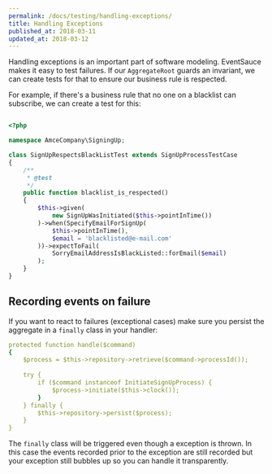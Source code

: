 ```yaml
---
permalink: /docs/testing/handling-exceptions/
title: Handling Exceptions
published_at: 2018-03-11
updated_at: 2018-03-12
---
```


Handling exceptions is an important part of software modeling. EventSauce
makes it easy to test failures. If our `AggregateRoot` guards an invariant,
we can create tests for that to ensure our business rule is respected.

For example, if there's a business rule that no one on a blacklist can
subscribe, we can create a test for this:

```php

<?php

namespace AmceCompany\SigningUp;

class SignUpRespectsBlackListTest extends SignUpProcessTestCase
{
    /**
     * @test
     */
    public function blacklist_is_respected()
    {
        $this->given(
            new SignUpWasInitiated($this->pointInTime())
        )->when(SpecifyEmailForSignUp(
            $this->pointInTime(),
            $email = 'blacklisted@e-mail.com'
        ))->expectToFail(
            SorryEmailAddressIsBlackListed::forEmail($email)
        );
    } 
}
``` 

## Recording events on failure

If you want to react to failures (exceptional cases) make sure you
persist the aggregate in a `finally` class in your handler:

```yaml
protected function handle($command)
{
    $process = $this->repository->retrieve($command->processId());
    
    try {
        if ($command instanceof InitiateSignUpProcess) {
            $process->initiate($this->clock());           
        }
    } finally {
        $this->repository->persist($process);
    }
}
```

The `finally` class will be triggered even though a exception is thrown. In
this case the events recorded prior to the exception are still recorded but
your exception still bubbles up so you can handle it transparently.
